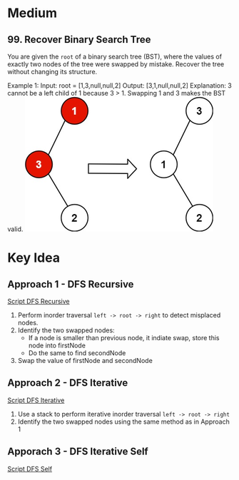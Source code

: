 # Medium
## 99. Recover Binary Search Tree
You are given the `root` of a binary search tree (BST), where the values of exactly two nodes of the tree were swapped by mistake. Recover the tree without changing its structure.

Example 1:
Input: root = [1,3,null,null,2]
Output: [3,1,null,null,2]
Explanation: 3 cannot be a left child of 1 because 3 > 1. Swapping 1 and 3 makes the BST valid.
![Binary Tree Transformation](../images/recover1.jpg)

# Key Idea
## Approach 1 - DFS Recursive
[Script DFS Recursive](./dfs_recursive.py)
1. Perform inorder traversal `left -> root -> right` to detect misplaced nodes.
2. Identify the two swapped nodes:
    - If a node is smaller than previous node, it indiate swap, store this node into firstNode
    - Do the same to find secondNode
3. Swap the value of firstNode and secondNode

## Approach 2 - DFS Iterative
[Script DFS Iterative](./dfs_iterative_optimize.py)
1. Use a stack to perform iterative inorder traversal `left -> root -> right`
2. Identify the two swapped nodes using the same method as in Approach 1

## Apporach 3 - DFS Iterative Self
[Script DFS Self](dfs_iterative_self.py)
